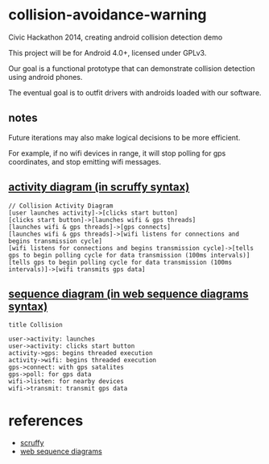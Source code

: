 
# collision-avoidance-warning

Civic Hackathon 2014, creating android collision detection demo


This project will be for Android 4.0+, licensed under GPLv3.

Our goal is a functional prototype that can demonstrate collision detection using android phones.

The eventual goal is to outfit drivers with androids loaded with our software.



## notes

Future iterations may also make logical decisions to be more efficient.

For example, if no wifi devices in range, it will stop polling for gps coordinates, and stop emitting wifi messages.


## [activity diagram (in scruffy syntax)](http://yuml.me/edit/61190414)

    // Collision Activity Diagram
    [user launches activity]->[clicks start button]
    [clicks start button]->[launches wifi & gps threads]
    [launches wifi & gps threads]->[gps connects]
    [launches wifi & gps threads]->[wifi listens for connections and begins transmission cycle]
    [wifi listens for connections and begins transmission cycle]->[tells gps to begin polling cycle for data transmission (100ms intervals)]
    [tells gps to begin polling cycle for data transmission (100ms intervals)]->[wifi transmits gps data]


## [sequence diagram (in web sequence diagrams syntax)](https://www.websequencediagrams.com/)

    title Collision

    user->activity: launches
    user->activity: clicks start button
    activity->gps: begins threaded execution
    activity->wifi: begins threaded execution
    gps->connect: with gps satalites
    gps->poll: for gps data
    wifi->listen: for nearby devices
    wifi->transmit: transmit gps data

# references

- [scruffy](http://yuml.me/diagram/scruffy/class/draw)
- [web sequence diagrams](https://www.websequencediagrams.com/)

